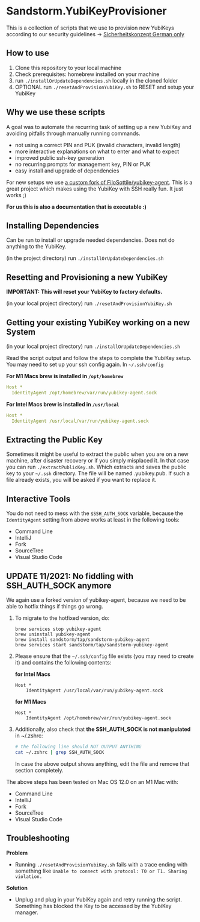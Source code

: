 # Sandstorm.YubiKeyProvisioner

This is a collection of scripts that we use to provision new YubiKeys according
to our security guidelines -> [Sicherheitskonzept German only](https://sandstorm.de/de/datenschutz-und-datensicherheit/sicherheitskonzept.html)

## How to use

1. Clone this repository to your local machine
2. Check prerequisites: homebrew installed on your machine
3. run `./installOrUpdateDependencies.sh` locally in the cloned folder
4. OPTIONAL run `./resetAndProvisionYubiKey.sh` to RESET and setup your YubiKey

## Why we use these scripts

A goal was to automate the recurring task of setting up a new YubiKey and avoiding pitfalls
through manually running commands.

* not using a correct PIN and PUK (invalid characters, invalid length)
* more interactive explanations on what to enter and what to expect
* improved public ssh-key generation
* no recurring prompts for management key, PIN or PUK
* easy install and upgrade of dependencies

For new setups we use [a custom fork of FiloSottile/yubikey-agent](https://github.com/sandstorm/yubikey-agent).
This is a great project which makes using the YubiKey with SSH really fun. It just works ;)

**For us this is also a documentation that is executable :)**

## Installing Dependencies

Can be run to install or upgrade needed dependencies. Does not do anything to the YubiKey.  

(in the project directory) run `./installOrUpdateDependencies.sh`

## Resetting and Provisioning a new YubiKey

**IMPORTANT: This will reset your YubiKey to factory defaults.**

(in your local project directory) run `./resetAndProvisionYubiKey.sh`

## Getting your existing YubiKey working on a new System

(in your local project directory) run `./installOrUpdateDependencies.sh`

Read the script output and follow the steps to complete the YubiKey setup. You may need to set up your ssh config again. In `~/.ssh/config`

**For M1 Macs brew is installed in `/opt/homebrew`**

```yaml
Host *
  IdentityAgent /opt/homebrew/var/run/yubikey-agent.sock 
```

**For Intel Macs brew is installed in `/usr/local`**

```yaml
Host *
  IdentityAgent /usr/local/var/run/yubikey-agent.sock 
```

## Extracting the Public Key

Sometimes it might be useful to extract the public when you are on a new machine, after disaster recovery or if you
simply misplaced it.
In that case you can run `./extractPublicKey.sh`. Which extracts and saves the public key to your `~/.ssh` directory.
The file will be named <yourUserName>.yubikey.pub. If such a file already exists, you will be asked if you want to
replace it.


## Interactive Tools

You do not need to mess with the `$SSH_AUTH_SOCK` variable, because the `IdentityAgent` setting from above
works at least in the following tools:

- Command Line
- IntelliJ
- Fork
- SourceTree
- Visual Studio Code

## UPDATE 11/2021: No fiddling with SSH_AUTH_SOCK anymore

We again use a forked version of yubikey-agent, because we need to be able to hotfix things if things go wrong.

1. To migrate to the hotfixed version, do:

    ```
    brew services stop yubikey-agent
    brew uninstall yubikey-agent
    brew install sandstorm/tap/sandstorm-yubikey-agent
    brew services start sandstorm/tap/sandstorm-yubikey-agent
    ```

2. Please ensure that the `~/.ssh/config` file exists (you may need to create it) and contains the following contents:

    **for Intel Macs**

    ```
    Host *
        IdentityAgent /usr/local/var/run/yubikey-agent.sock
    ```

    **for M1 Macs**

    ```
    Host *
        IdentityAgent /opt/homebrew/var/run/yubikey-agent.sock
    ```

3. Additionally, also check that **the SSH_AUTH_SOCK is not manipulated** in ~/.zshrc:

    ```bash
    # the following line should NOT OUTPUT ANYTHING
    cat ~/.zshrc | grep SSH_AUTH_SOCK
    ```

    In case the above output shows anything, edit the file and remove that
    section completely.


The above steps has been tested on Mac OS 12.0 on an M1 Mac with:

- Command Line
- IntelliJ
- Fork
- SourceTree
- Visual Studio Code

## Troubleshooting

**Problem**

* Running `./resetAndProvisionYubiKey.sh` fails with a trace ending with something like `Unable to connect with protocol: T0 or T1. Sharing violation.`

**Solution**

* Unplug and plug in your YubiKey again and retry running the script. Something has blocked the Key to be accessed by the YubiKey manager.
